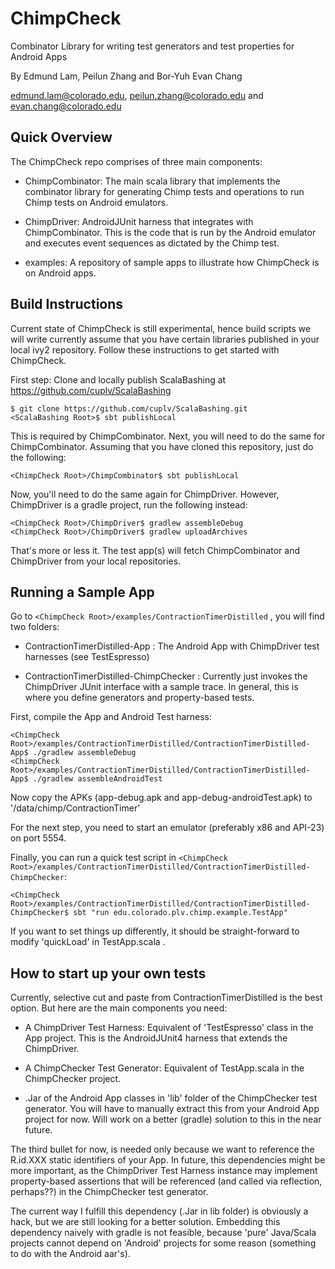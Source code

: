 # ChimpCheck
Combinator Library for writing test generators and test properties for Android Apps

By Edmund Lam, Peilun Zhang and Bor-Yuh Evan Chang

edmund.lam@colorado.edu, peilun.zhang@colorado.edu and evan.chang@colorado.edu

## Quick Overview

The ChimpCheck repo comprises of three main components:

 * ChimpCombinator: The main scala library that implements the combinator library for generating Chimp tests and operations to run Chimp tests on Android emulators.

 * ChimpDriver: AndroidJUnit harness that integrates with ChimpCombinator. This is the code that is run by the Android emulator and executes event sequences as dictated by the Chimp test.

 * examples: A repository of sample apps to illustrate how ChimpCheck is on Android apps.

## Build Instructions

Current state of ChimpCheck is still experimental, hence build scripts we will write currently assume that you have certain libraries published in your local ivy2 repository. Follow these instructions to get started with ChimpCheck.

First step: Clone and locally publish ScalaBashing at https://github.com/cuplv/ScalaBashing

```
$ git clone https://github.com/cuplv/ScalaBashing.git
<ScalaBashing Root>$ sbt publishLocal
```

This is required by ChimpCombinator. Next, you will need to do the same for ChimpCombinator. Assuming that you have cloned this repository, just do the following:

```
<ChimpCheck Root>/ChimpCombinator$ sbt publishLocal
```

Now, you'll need to do the same again for ChimpDriver. However, ChimpDriver is a gradle project, run the following instead:

```
<ChimpCheck Root>/ChimpDriver$ gradlew assembleDebug
<ChimpCheck Root>/ChimpDriver$ gradlew uploadArchives
```

That's more or less it. The test app(s) will fetch ChimpCombinator and ChimpDriver from your local repositories.

## Running a Sample App

Go to ```<ChimpCheck Root>/examples/ContractionTimerDistilled``` , you will find two folders:

  * ContractionTimerDistilled-App : The Android App with ChimpDriver test harnesses (see TestEspresso)

  * ContractionTimerDistilled-ChimpChecker : Currently just invokes the ChimpDriver JUnit interface with a sample trace. In general, this is where you define generators and property-based tests.

First, compile the App and Android Test harness:

```
<ChimpCheck Root>/examples/ContractionTimerDistilled/ContractionTimerDistilled-App$ ./gradlew assembleDebug
<ChimpCheck Root>/examples/ContractionTimerDistilled/ContractionTimerDistilled-App$ ./gradlew assembleAndroidTest
```

Now copy the APKs (app-debug.apk and app-debug-androidTest.apk) to '/data/chimp/ContractionTimer'

For the next step, you need to start an emulator (preferably x86 and API-23) on port 5554. 

Finally, you can run a quick test script in ```<ChimpCheck Root>/examples/ContractionTimerDistilled/ContractionTimerDistilled-ChimpChecker```:

```
<ChimpCheck Root>/examples/ContractionTimerDistilled/ContractionTimerDistilled-ChimpChecker$ sbt "run edu.colorado.plv.chimp.example.TestApp"
```

If you want to set things up differently, it should be straight-forward to modify 'quickLoad' in TestApp.scala .

## How to start up your own tests

Currently, selective cut and paste from ContractionTimerDistilled is the best option. But here are the main components you need:

  * A ChimpDriver Test Harness: Equivalent of 'TestEspresso' class in the App project. This is the AndroidJUnit4 harness that extends the ChimpDriver.

  * A ChimpChecker Test Generator: Equivalent of TestApp.scala in the ChimpChecker project.

  * .Jar of the Android App classes in 'lib' folder of the ChimpChecker test generator. You will have to manually extract this from your Android App project for now. Will work on a better (gradle) solution to this in the near future.

The third bullet for now, is needed only because we want to reference the R.id.XXX static identifiers of your App. In future, this dependencies
might be more important, as the ChimpDriver Test Harness instance may implement property-based assertions that will be referenced 
(and called via reflection, perhaps??) in the ChimpChecker test generator.

The current way I fulfill this dependency (.Jar in lib folder) is obviously a hack, but we are still looking for a better solution. Embedding this dependency
naively with gradle is not feasible, because 'pure' Java/Scala projects cannot depend on 'Android' projects for some reason (something to do with the Android aar's). 

 

